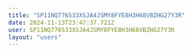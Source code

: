```yaml
---
title: "SP11NQ776533XSJA4JSMY8FYE8H3H68VBZHG27Y3R"
date: 2024-11-13T23:47:37.721Z
user: SP11NQ776533XSJA4JSMY8FYE8H3H68VBZHG27Y3R
layout: "users"
---
```

    